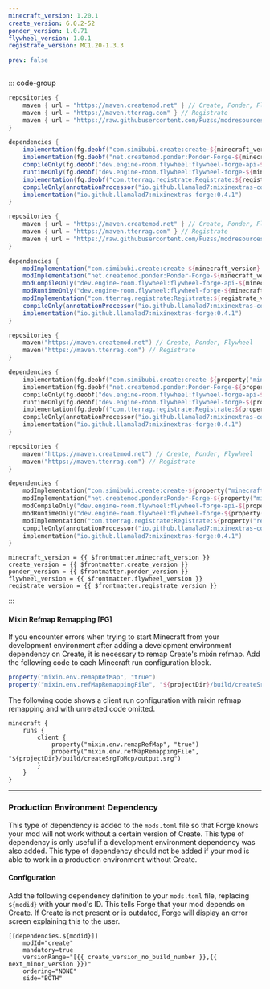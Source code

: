 ```yaml
---
minecraft_version: 1.20.1
create_version: 6.0.2-52
ponder_version: 1.0.71
flywheel_version: 1.0.1
registrate_version: MC1.20-1.3.3

prev: false
---
```


<!--@include: ./template.md-->

::: code-group

```groovy [build.gradle [FG]]
repositories {
    maven { url = "https://maven.createmod.net" } // Create, Ponder, Flywheel
    maven { url = "https://maven.tterrag.com" } // Registrate
    maven { url = "https://raw.githubusercontent.com/Fuzss/modresources/main/maven/" } // ForgeConfigAPIPort
}

dependencies {
    implementation(fg.deobf("com.simibubi.create:create-${minecraft_version}:${create_version}:slim") { transitive = false })
    implementation(fg.deobf("net.createmod.ponder:Ponder-Forge-${minecraft_version}:${ponder_version}"))
    compileOnly(fg.deobf("dev.engine-room.flywheel:flywheel-forge-api-${minecraft_version}:${flywheel_version}"))
    runtimeOnly(fg.deobf("dev.engine-room.flywheel:flywheel-forge-${minecraft_version}:${flywheel_version}"))
    implementation(fg.deobf("com.tterrag.registrate:Registrate:${registrate_version}"))
    compileOnly(annotationProcessor("io.github.llamalad7:mixinextras-common:0.4.1"))
    implementation("io.github.llamalad7:mixinextras-forge:0.4.1")
}
```

```groovy [build.gradle [MDG]]
repositories {
    maven { url = "https://maven.createmod.net" } // Create, Ponder, Flywheel
    maven { url = "https://maven.tterrag.com" } // Registrate
    maven { url = "https://raw.githubusercontent.com/Fuzss/modresources/main/maven/" } // ForgeConfigAPIPort
}

dependencies {
    modImplementation("com.simibubi.create:create-${minecraft_version}:${create_version}:slim") { transitive = false }
    modImplementation("net.createmod.ponder:Ponder-Forge-${minecraft_version}:${ponder_version}")
    modCompileOnly("dev.engine-room.flywheel:flywheel-forge-api-${minecraft_version}:${flywheel_version}")
    modRuntimeOnly("dev.engine-room.flywheel:flywheel-forge-${minecraft_version}:${flywheel_version}")
    modImplementation("com.tterrag.registrate:Registrate:${registrate_version}")
    compileOnly(annotationProcessor("io.github.llamalad7:mixinextras-common:0.4.1"))
    implementation("io.github.llamalad7:mixinextras-forge:0.4.1")
}
```

```kotlin [build.gradle.kts [NG]]
repositories {
    maven("https://maven.createmod.net") // Create, Ponder, Flywheel
    maven("https://maven.tterrag.com") // Registrate
}

dependencies {
    implementation(fg.deobf("com.simibubi.create:create-${property("minecraft_version")}:${property("create_version")}:slim") { isTransitive = false }!!)
    implementation(fg.deobf("net.createmod.ponder:Ponder-Forge-${property("minecraft_version")}:${property("ponder_version")}")!!)
    compileOnly(fg.deobf("dev.engine-room.flywheel:flywheel-forge-api-${property("minecraft_version")}:${property("flywheel_version")}")!!)
    runtimeOnly(fg.deobf("dev.engine-room.flywheel:flywheel-forge-${property("minecraft_version")}:${property("flywheel_version")}")!!)
    implementation(fg.deobf("com.tterrag.registrate:Registrate:${property("registrate_version")}")!!)
    compileOnly(annotationProcessor("io.github.llamalad7:mixinextras-common:0.4.1")!!)
    implementation("io.github.llamalad7:mixinextras-forge:0.4.1")
}
```

```kotlin [build.gradle.kts [MDG]]
repositories {
    maven("https://maven.createmod.net") // Create, Ponder, Flywheel
    maven("https://maven.tterrag.com") // Registrate
}

dependencies {
    modImplementation("com.simibubi.create:create-${property("minecraft_version")}:${property("create_version")}:slim") { isTransitive = false }
    modImplementation("net.createmod.ponder:Ponder-Forge-${property("minecraft_version")}:${property("ponder_version")}")
    modCompileOnly("dev.engine-room.flywheel:flywheel-forge-api-${property("minecraft_version")}:${property("flywheel_version")}")
    modRuntimeOnly("dev.engine-room.flywheel:flywheel-forge-${property("minecraft_version")}:${property("flywheel_version")}")
    modImplementation("com.tterrag.registrate:Registrate:${property("registrate_version")}")
    compileOnly(annotationProcessor("io.github.llamalad7:mixinextras-common:0.4.1")!!)
    implementation("io.github.llamalad7:mixinextras-forge:0.4.1")
}
```

```properties-vue [gradle.properties]
minecraft_version = {{ $frontmatter.minecraft_version }}
create_version = {{ $frontmatter.create_version }}
ponder_version = {{ $frontmatter.ponder_version }}
flywheel_version = {{ $frontmatter.flywheel_version }}
registrate_version = {{ $frontmatter.registrate_version }}
```

:::

#### Mixin Refmap Remapping [FG]

If you encounter errors when trying
to start Minecraft from your development environment after adding a development environment dependency on Create,
it is necessary to remap Create's mixin refmap.
Add the following code to each Minecraft run configuration block.

```groovy
property("mixin.env.remapRefMap", "true")
property("mixin.env.refMapRemappingFile", "${projectDir}/build/createSrgToMcp/output.srg")
```

The following code shows a client run configuration with mixin refmap remapping and with unrelated code omitted.

```groovy{4-5}
minecraft {
    runs {
        client {
            property("mixin.env.remapRefMap", "true")
            property("mixin.env.refMapRemappingFile", "${projectDir}/build/createSrgToMcp/output.srg")
        }
    }
}
```

---

### Production Environment Dependency

This type of dependency is added to the `mods.toml` file so that Forge knows your mod will not work without a certain
version of Create. This type of dependency is only useful if a development environment dependency was also added. This
type of dependency should not be added if your mod is able to work in a production environment without Create.

#### Configuration

Add the following dependency definition to your `mods.toml` file,
replacing `${modid}` with your mod's ID. This tells Forge that your mod depends on Create.
If Create is not present or is outdated, Forge will display an error screen explaining this to the user.

```toml-vue
[[dependencies.${modid}]]
    modId="create"
    mandatory=true
    versionRange="[{{ create_version_no_build_number }},{{ next_minor_version }})"
    ordering="NONE"
    side="BOTH"
```